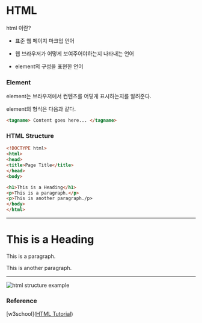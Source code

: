 # HTML

html 이란?

* 표준 웹 페이지 마크업 언어

* 웹 브라우저가 어떻게 보여주어야하는지 나타내는 언어

* element의 구성을 표현한 언어

### Element

element는 브라우저에서 컨텐츠를 어덯게 표시하는지를 알려준다.

element의 형식은 다음과 같다.

```html
<tagname> Content goes here... </tagname>
```

### HTML Structure

```html
<!DOCTYPE html>
<html>
<head>
<title>Page Title</title>
</head>
<body>

<h1>This is a Heading</h1>
<p>This is a paragraph.</p>
<p>This is another paragraph./p>
</body>
</html>
```

---

# This is a Heading

This is a paragraph.

This is another paragraph.

---

![html structure example](C:\Users\ydong\OneDrive\Desktop\TIL\resource\html%20structure.JPG)

### Reference

[w3school]([HTML Tutorial](https://www.w3schools.com/html/default.asp))
